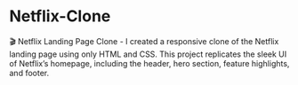 # Netflix-Clone
🎬 Netflix Landing Page Clone -  I created a responsive clone of the Netflix landing page using only HTML and CSS. This project replicates the sleek UI of Netflix’s homepage, including the header, hero section, feature highlights, and footer.

